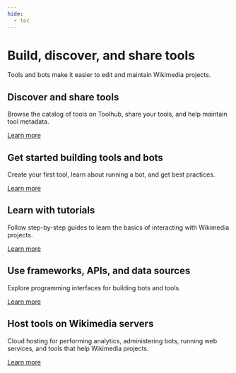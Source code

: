 ```yaml
---
hide:
  - toc
---
```

# Build, discover, and share tools

Tools and bots make it easier to edit and maintain Wikimedia projects.

## Discover and share tools

Browse the catalog of tools on Toolhub, share your tools, and help maintain tool metadata.

[Learn more](search.md)

## Get started building tools and bots

Create your first tool, learn about running a bot, and get best practices.

[Learn more](get-started.md)

## Learn with tutorials

Follow step-by-step guides to learn the basics of interacting with Wikimedia projects.

[Learn more](tutorials.md)

## Use frameworks, APIs, and data sources

Explore programming interfaces for building bots and tools.

[Learn more](apis.md)

## Host tools on Wikimedia servers

Cloud hosting for performing analytics, administering bots, running web services, and tools that help Wikimedia projects.

[Learn more](host-tools.md)
